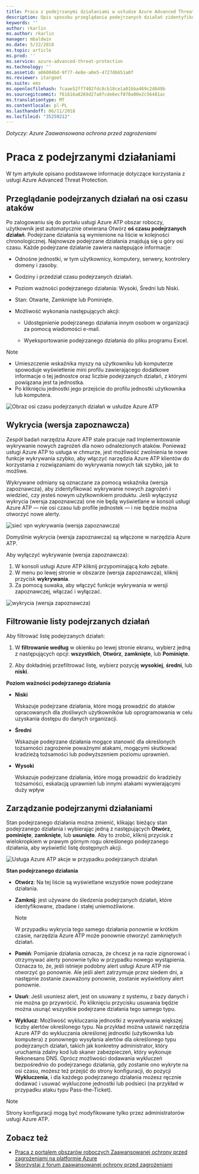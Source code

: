 ```yaml
---
title: Praca z podejrzanymi działaniami w usłudze Azure Advanced Threat Protection | Dokumentacja firmy Microsoft
description: Opis sposobu przeglądania podejrzanych działań zidentyfikowanych przez narzędzia Azure ATP
keywords: ''
author: rkarlin
ms.author: rkarlin
manager: mbaldwin
ms.date: 5/22/2018
ms.topic: article
ms.prod: ''
ms.service: azure-advanced-threat-protection
ms.technology: ''
ms.assetid: a06004bd-9f77-4e8e-a0e5-4727d6651a0f
ms.reviewer: itargoet
ms.suite: ems
ms.openlocfilehash: 7caae52ff7402fdc8cb18ce1a01bba469c2d649b
ms.sourcegitcommit: f61616a8269d27a8fcde6ecf070a00e2c56481ac
ms.translationtype: MT
ms.contentlocale: pl-PL
ms.lasthandoff: 06/11/2018
ms.locfileid: "35259212"
---
```

*Dotyczy: Azure Zaawansowana ochrona przed zagrożeniami*



# <a name="working-with-suspicious-activities"></a>Praca z podejrzanymi działaniami
W tym artykule opisano podstawowe informacje dotyczące korzystania z usługi Azure Advanced Threat Protection.

## Przeglądanie podejrzanych działań na osi czasu ataków <a name="review-suspicious-activities-on-the-attack-time-line"></a>
Po zalogowaniu się do portalu usługi Azure ATP obszar roboczy, użytkownik jest automatycznie otwierana Otwórz **oś czasu podejrzanych działań**. Podejrzane działania są wymienione na liście w kolejności chronologicznej. Najnowsze podejrzane działania znajdują się u góry osi czasu.
Każde podejrzane działanie zawiera następujące informacje:

-   Odnośne jednostki, w tym użytkownicy, komputery, serwery, kontrolery domeny i zasoby.

-   Godziny i przedział czasu podejrzanych działań.

-   Poziom ważności podejrzanego działania: Wysoki, Średni lub Niski.

-   Stan: Otwarte, Zamknięte lub Pominięte.

-   Możliwość wykonania następujących akcji:

    -   Udostępnienie podejrzanego działania innym osobom w organizacji za pomocą wiadomości e-mail.

    -   Wyeksportowanie podejrzanego działania do pliku programu Excel.

> [!NOTE]
> -   Umieszczenie wskaźnika myszy na użytkowniku lub komputerze spowoduje wyświetlenie mini profilu zawierającego dodatkowe informacje o tej jednostce oraz liczbie podejrzanych działań, z którymi powiązana jest ta jednostka.
> -   Po kliknięciu jednostki jego przejście do profilu jednostki użytkownika lub komputera.

![Obraz osi czasu podejrzanych działań w usłudze Azure ATP](media/atp-sa-timeline.png)

## Wykrycia (wersja zapoznawcza)<a name="preview-detections"></a>

Zespół badań narzędzia Azure ATP stale pracuje nad Implementowanie wykrywanie nowych zagrożeń dla nowo odnalezionych ataków. Ponieważ usługi Azure ATP to usługa w chmurze, jest możliwość zwolnienia te nowe funkcje wykrywania szybko, aby włączyć narzędzia Azure ATP klientów do korzystania z rozwiązaniami do wykrywania nowych tak szybko, jak to możliwe.

Wykrywane odmiany są oznaczane za pomocą wskaźnika (wersja zapoznawcza), aby zidentyfikować wykrywanie nowych zagrożeń i wiedzieć, czy jesteś nowym użytkownikiem produktu. Jeśli wyłączysz wykrycia (wersja zapoznawcza) one nie będą wyświetlane w konsoli usługi Azure ATP — nie osi czasu lub profile jednostek — i nie będzie można otworzyć nowe alerty.

![sieć vpn wykrywania (wersja zapoznawcza)](./media/preview-detection-vpn.png) 

Domyślnie wykrycia (wersja zapoznawcza) są włączone w narzędzia Azure ATP. 

Aby wyłączyć wykrywanie (wersja zapoznawcza):

1. W konsoli usługi Azure ATP kliknij przypominającą koło zębate.
2. W menu po lewej stronie w obszarze (wersja zapoznawcza), kliknij przycisk **wykrywania**.
3. Za pomocą suwaka, aby włączyć funkcje wykrywania w wersji zapoznawczej, włączać i wyłączać.
 
![wykrycia (wersja zapoznawcza)](./media/preview-detections.png) 


## <a name="filter-suspicious-activities-list"></a>Filtrowanie listy podejrzanych działań
Aby filtrować listę podejrzanych działań:

1.  W **filtrowanie według** w okienku po lewej stronie ekranu, wybierz jedną z następujących opcji: **wszystkich**, **Otwórz**, **zamknięte**, lub **Pominięte**.

2.  Aby dokładniej przefiltrować listę, wybierz pozycję **wysokiej**, **średni**, lub **niski**.

**Poziom ważności podejrzanego działania**

-   **Niski**

    Wskazuje podejrzane działania, które mogą prowadzić do ataków opracowanych dla złośliwych użytkowników lub oprogramowania w celu uzyskania dostępu do danych organizacji.

-   **Średni**

    Wskazuje podejrzane działania mogące stanowić dla określonych tożsamości zagrożenie poważnymi atakami, mogącymi skutkować kradzieżą tożsamości lub podwyższeniem poziomu uprawnień.

-   **Wysoki**

    Wskazuje podejrzane działania, które mogą prowadzić do kradzieży tożsamości, eskalacją uprawnień lub innymi atakami wywierającymi duży wpływ




## <a name="managing-suspicious-activities"></a>Zarządzanie podejrzanymi działaniami
Stan podejrzanego działania można zmienić, klikając bieżący stan podejrzanego działania i wybierając jedną z następujących **Otwórz**, **pominięte**, **zamknięte**, lub **usunięte**.
Aby to zrobić, kliknij przycisk z wielokropkiem w prawym górnym rogu określonego podejrzanego działania, aby wyświetlić listę dostępnych akcji.

![Usługa Azure ATP akcje w przypadku podejrzanych działań](./media/atp-sa-actions.png)

**Stan podejrzanego działania**

-   **Otwórz**: Na tej liście są wyświetlane wszystkie nowe podejrzane działania.

-   **Zamknij**: jest używane do śledzenia podejrzanych działań, które identyfikowane, zbadane i stałej uniemożliwione.

    > [!NOTE]
    > W przypadku wykrycia tego samego działania ponownie w krótkim czasie, narzędzia Azure ATP może ponownie otworzyć zamkniętych działań.

-   **Pomiń**: Pomijanie działania oznacza, że chcesz je na razie zignorować i otrzymywać alerty ponownie tylko w przypadku nowego wystąpienia. Oznacza to, że, jeśli istnieje podobny alert usługi Azure ATP nie otworzyć go ponownie. Ale jeśli alert zatrzymuje przez siedem dni, a następnie zostanie zauważony ponownie, zostanie wyświetlony alert ponownie.

- **Usuń**: Jeśli usuniesz alert, jest on usuwany z systemu, z bazy danych i nie można go przywrócić. Po kliknięciu przycisku usuwania będzie można usunąć wszystkie podejrzane działania tego samego typu.

- **Wyklucz**: Możliwość wykluczania jednostki z wywoływania większej liczby alertów określonego typu. Na przykład można ustawić narzędzia Azure ATP do wykluczania określonej jednostki (użytkownika lub komputera) z ponownego wysyłania alertów dla określonego typu podejrzanych działań, takich jak konkretny administrator, który uruchamia zdalny kod lub skaner zabezpieczeń, który wykonuje Rekonesans DNS. Oprócz możliwości dodawania wykluczeń bezpośrednio do podejrzanego działania, gdy zostanie ono wykryte na osi czasu, możesz też przejść do strony konfiguracji, do pozycji **Wykluczenia**, i dla każdego podejrzanego działania możesz ręcznie dodawać i usuwać wykluczone jednostki lub podsieci (na przykład w przypadku ataku typu Pass-the-Ticket). 

> [!NOTE]
> Strony konfiguracji mogą być modyfikowane tylko przez administratorów usługi Azure ATP.


## <a name="see-also"></a>Zobacz też

- [Praca z portalem obszarów roboczych Zaawansowanej ochrony przed zagrożeniami na platformie Azure](workspace-portal.md)
- [Skorzystaj z forum zaawansowanej ochrony przed zagrożeniami](https://aka.ms/azureatpcommunity)